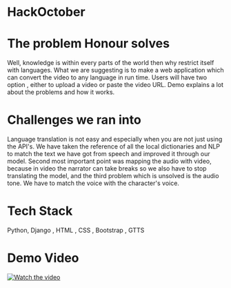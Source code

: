 # HackOctober

# The problem Honour solves
Well, knowledge is within every parts of the world then why restrict itself with languages. What we are suggesting is to make a web application which can convert the video to any language in run time. Users will have two option , either to upload a video or paste the video URL. Demo explains a lot about the problems and how it works.

# Challenges we ran into
Language translation is not easy and especially when you are not just using the API's. We have taken the reference of all the local dictionaries and NLP to match the text we have got from speech and improved it through our model. Second most important point was mapping the audio with video, because in video the narrator can take breaks so we also have to stop translating the model, and the third problem which is unsolved is the audio tone. We have to match the voice with the character's voice.

# Tech Stack
Python, Django , HTML , CSS , Bootstrap , GTTS

# Demo Video

[![Watch the video](https://i.imgur.com/vKb2F1B.png)](https://www.youtube.com/watch?v=CNHgCQB96hA&t=6s&ab_channel=BrijPatel)
